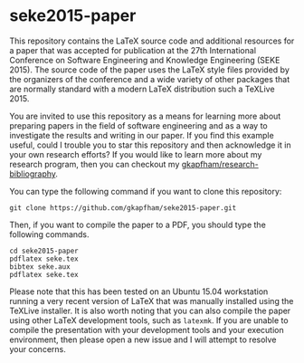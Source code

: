 # seke2015-paper

This repository contains the LaTeX source code and additional resources for a paper that was accepted for publication at
the 27th International Conference on Software Engineering and Knowledge Engineering (SEKE 2015). The source code of the
paper uses the LaTeX style files provided by the organizers of the conference and a wide variety of other packages that
are normally standard with a modern LaTeX distribution such a TeXLive 2015.

You are invited to use this repository as a means for learning more about preparing papers in the field of software
engineering and as a way to investigate the results and writing in our paper. If you find this example useful, could I
trouble you to star this repository and then acknowledge it in your own research efforts? If you would like to learn
more about my research program, then you can checkout my
[gkapfham/research-bibliography](https://github.com/gkapfham/research-bibliography).

You can type the following command if you want to clone this repository:

```shell
git clone https://github.com/gkapfham/seke2015-paper.git
```

Then, if you want to compile the paper to a PDF, you should type the following commands.

```shell
cd seke2015-paper
pdflatex seke.tex
bibtex seke.aux
pdflatex seke.tex
```

Please note that this has been tested on an Ubuntu 15.04 workstation running a very recent version of LaTeX that was
manually installed using the TeXLive installer.  It is also worth noting that you can also compile the paper using other
LaTeX development tools, such as `latexmk`. If you are unable to compile the presentation with your development tools
and your execution environment, then please open a new issue and I will attempt to resolve your concerns.
